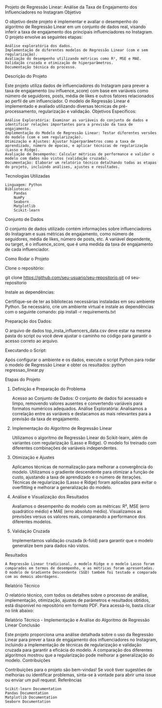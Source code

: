 Projeto de Regressão Linear: Análise da Taxa de Engajamento dos Influenciadores no Instagram
Objetivo

O objetivo deste projeto é implementar e avaliar o desempenho do algoritmo de Regressão Linear em um conjunto de dados real, visando inferir a taxa de engajamento dos principais influenciadores no Instagram. O projeto envolve as seguintes etapas:

    Análise exploratória dos dados.
    Implementação de diferentes modelos de Regressão Linear (com e sem regularização).
    Avaliação do desempenho utilizando métricas como R², MSE e MAE.
    Validação cruzada e otimização de hiperparâmetros.
    Documentação técnica do processo.

Descrição do Projeto

Este projeto utiliza dados de influenciadores do Instagram para prever a taxa de engajamento (ou influence_score) com base em variáveis como número de seguidores, posts, média de likes e outros fatores relacionados ao perfil de um influenciador. O modelo de Regressão Linear é implementado e avaliado utilizando diversas técnicas de pré-processamento, regularização e validação.
Objetivos Específicos:

    Análise Exploratória: Examinar as variáveis do conjunto de dados e identificar relações importantes para a previsão da taxa de engajamento.
    Implementação do Modelo de Regressão Linear: Testar diferentes versões do modelo (com e sem regularização).
    Otimização e Ajustes: Ajustar hiperparâmetros como a taxa de aprendizado, número de épocas, e aplicar técnicas de regularização (Lasso e Ridge).
    Avaliação de Desempenho: Calcular métricas de performance e validar o modelo com dados não vistos (validação cruzada).
    Documentação: Elaborar um relatório técnico detalhando todas as etapas do projeto, incluindo análises, ajustes e resultados.

Tecnologias Utilizadas

    Linguagem: Python
    Bibliotecas:
        Pandas
        NumPy
        Seaborn
        Matplotlib
        Scikit-learn

Conjunto de Dados

O conjunto de dados utilizado contém informações sobre influenciadores do Instagram e suas métricas de engajamento, como número de seguidores, média de likes, número de posts, etc. A variável dependente, ou target, é o influence_score, que é uma medida da taxa de engajamento de cada influenciador.

Como Rodar o Projeto

Clone o repositório:

git clone https://github.com/seu-usuario/seu-repositorio.git
cd seu-repositorio

Instale as dependências:

Certifique-se de ter as bibliotecas necessárias instaladas em seu ambiente Python. Se necessário, crie um ambiente virtual e instale as dependências com o seguinte comando:
pip install -r requirements.txt

Preparação dos Dados:

O arquivo de dados top_insta_influencers_data.csv deve estar na mesma pasta do script ou você deve ajustar o caminho no código para garantir o acesso correto ao arquivo.

Executando o Script:

Após configurar o ambiente e os dados, execute o script Python para rodar o modelo de Regressão Linear e obter os resultados:
python regressao_linear.py


Etapas do Projeto
1. Definição e Preparação do Problema

    Acesso ao Conjunto de Dados: O conjunto de dados foi acessado e limpo, removendo valores ausentes e convertendo variáveis para formatos numéricos adequados.
    Análise Exploratória: Analisamos a correlação entre as variáveis e destacamos as mais relevantes para a previsão da taxa de engajamento.

2. Implementação do Algoritmo de Regressão Linear

    Utilizamos o algoritmo de Regressão Linear do Scikit-learn, além de variantes com regularização (Lasso e Ridge).
    O modelo foi treinado com diferentes combinações de variáveis independentes.

3. Otimização e Ajustes

    Aplicamos técnicas de normalização para melhorar a convergência do modelo.
    Utilizamos o gradiente descendente para otimizar a função de custo, ajustando a taxa de aprendizado e o número de iterações.
    Técnicas de regularização (Lasso e Ridge) foram aplicadas para evitar o overfitting e melhorar a generalização do modelo.

4. Análise e Visualização dos Resultados

    Avaliamos o desempenho do modelo com as métricas: R², MSE (erro quadrático médio) e MAE (erro absoluto médio).
    Visualizamos as previsões versus os valores reais, comparando a performance dos diferentes modelos.

5. Validação Cruzada

    Implementamos validação cruzada (k-fold) para garantir que o modelo generalize bem para dados não vistos.

Resultados

    A Regressão Linear tradicional, o modelo Ridge e o modelo Lasso foram comparados em termos de desempenho, e as métricas foram apresentadas.
    O modelo de Gradiente Descendente (SGD) também foi testado e comparado com as demais abordagens.

Relatório Técnico

O relatório técnico, com todos os detalhes sobre o processo de análise, implementação, otimização, ajustes de parâmetros e resultados obtidos, está disponível no repositório em formato PDF. Para acessá-lo, basta clicar no link abaixo:

Relatório Técnico - Implementação e Análise do Algoritmo de Regressão Linear
Conclusão

Este projeto proporciona uma análise detalhada sobre o uso da Regressão Linear para prever a taxa de engajamento dos influenciadores no Instagram, incluindo a implementação de técnicas de regularização e validação cruzada para garantir a eficácia do modelo. A comparação dos diferentes algoritmos mostrou que a regularização pode melhorar a generalização do modelo.
Contribuições

Contribuições para o projeto são bem-vindas! Se você tiver sugestões de melhorias ou identificar problemas, sinta-se à vontade para abrir uma issue ou enviar um pull request.
Referências

    Scikit-learn Documentation
    Pandas Documentation
    Matplotlib Documentation
    Seaborn Documentation
